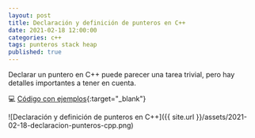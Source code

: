 ```yaml
---
layout: post
title: Declaración y definición de punteros en C++
date: 2021-02-18 12:00:00
categories: c++
tags: punteros stack heap
published: true
---
```


Declarar un puntero en C++ puede parecer una tarea trivial, pero hay detalles importantes a tener en cuenta.

💻 [Código con ejemplos](https://repl.it/@programacionde1/Declaracion-y-definicion-de-punteros){:target="_blank"}

![Declaración y definición de punteros en C++]({{ site.url }}/assets/2021-02-18-declaracion-punteros-cpp.png)
